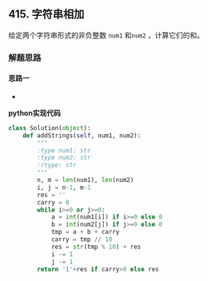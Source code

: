 ## 415. 字符串相加

给定两个字符串形式的非负整数 `num1` 和`num2` ，计算它们的和。

### 解题思路
#### 思路一
- 

**python实现代码**
```python
class Solution(object):
    def addStrings(self, num1, num2):
        """
        :type num1: str
        :type num2: str
        :rtype: str
        """
        n, m = len(num1), len(num2)
        i, j = n-1, m-1
        res = ''
        carry = 0
        while i>=0 or j>=0:
            a = int(num1[i]) if i>=0 else 0
            b = int(num2[j]) if j>=0 else 0
            tmp = a + b + carry
            carry = tmp // 10
            res = str(tmp % 10) + res
            i -= 1
            j -= 1
        return '1'+res if carry>0 else res
```


